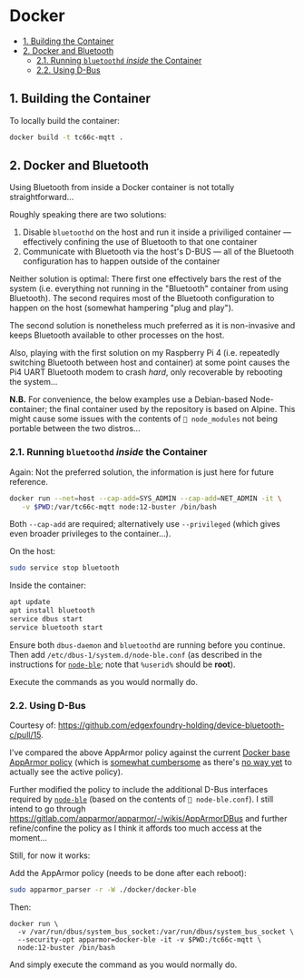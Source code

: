 # Docker

- [1. Building the Container](#1-building-the-container)
- [2. Docker and Bluetooth](#2-docker-and-bluetooth)
  - [2.1. Running `bluetoothd` _inside_ the Container](#21-running-bluetoothd-inside-the-container)
  - [2.2. Using D-Bus](#22-using-d-bus)

## 1. Building the Container

To locally build the container:

```bash
docker build -t tc66c-mqtt .
```

## 2. Docker and Bluetooth

Using Bluetooth from inside a Docker container is not totally straightforward...

Roughly speaking there are two solutions:

1. Disable `bluetoothd` on the host and run it inside a priviliged container
   &mdash; effectively confining the use of Bluetooth to that one container
2. Communicate with Bluetooth via the host's D-BUS &mdash; all of the Bluetooth
   configuration has to happen outside of the container

Neither solution is optimal: There first one effectively bars the rest of the
system (i.e. everything not running in the "Bluetooth" container from using
Bluetooth). The second requires most of the Bluetooth configuration to happen on
the host (somewhat hampering "plug and play").

The second solution is nonetheless much preferred as it is non-invasive and
keeps Bluetooth available to other processes on the host.

Also, playing with the first solution on my Raspberry Pi 4 (i.e. repeatedly
switching Bluetooth between host and container) at some point causes the Pi4
UART Bluetooth modem to crash _hard_, only recoverable by rebooting the
system...

**N.B.** For convenience, the below examples use a Debian-based Node-container;
the final container used by the repository is based on Alpine. This might cause
some issues with the contents of `📁 node_modules` not being portable between
the two distros...

### 2.1. Running `bluetoothd` _inside_ the Container

Again: Not the preferred solution, the information is just here for future
reference.

```bash
docker run --net=host --cap-add=SYS_ADMIN --cap-add=NET_ADMIN -it \
   -v $PWD:/var/tc66c-mqtt node:12-buster /bin/bash
```

Both `--cap-add` are required; alternatively use `--privileged` (which gives
even broader privileges to the container...).

On the host:

```bash
sudo service stop bluetooth
```

Inside the container:

```bash
apt update
apt install bluetooth
service dbus start
service bluetooth start
```

Ensure both `dbus-daemon` and `bluetoothd` are running before you continue. Then
add `/etc/dbus-1/system.d/node-ble.conf` (as described in the instructions for
[`node-ble`](https://github.com/chrvadala/node-bl); note that `%userid%` should
be **root**).

Execute the commands as you would normally do.

### 2.2. Using D-Bus

Courtesy of: https://github.com/edgexfoundry-holding/device-bluetooth-c/pull/15.

I've compared the above AppArmor policy against the current
[Docker base AppArmor policy](https://docs.docker.com/engine/security/apparmor/)
(which is
[somewhat cumbersome](https://github.com/moby/moby/blob/master/contrib/apparmor/template.go)
as there's [no way yet](https://github.com/moby/moby/pull/39923) to actually see
the active policy).

Further modified the policy to include the additional D-Bus interfaces required
by [`node-ble`](https://github.com/chrvadala/node-bl) (based on the contents of
`📄 node-ble.conf`). I still intend to go through
https://gitlab.com/apparmor/apparmor/-/wikis/AppArmorDBus and further
refine/confine the policy as I think it affords too much access at the moment...

Still, for now it works:

Add the AppArmor policy (needs to be done after each reboot):

```bash
sudo apparmor_parser -r -W ./docker/docker-ble
```

Then:

```shell
docker run \
  -v /var/run/dbus/system_bus_socket:/var/run/dbus/system_bus_socket \
  --security-opt apparmor=docker-ble -it -v $PWD:/tc66c-mqtt \
  node:12-buster /bin/bash
```

And simply execute the command as you would normally do.
